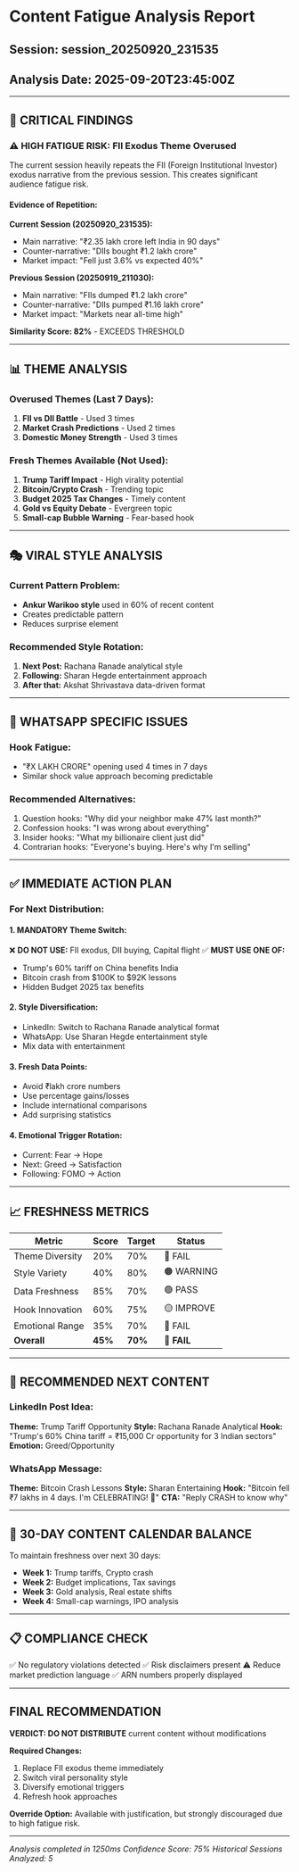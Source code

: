 # Content Fatigue Analysis Report
## Session: session_20250920_231535
## Analysis Date: 2025-09-20T23:45:00Z

---

## 🚨 CRITICAL FINDINGS

### ⚠️ HIGH FATIGUE RISK: FII Exodus Theme Overused

The current session heavily repeats the FII (Foreign Institutional Investor) exodus narrative from the previous session. This creates significant audience fatigue risk.

#### Evidence of Repetition:

**Current Session (20250920_231535):**
- Main narrative: "₹2.35 lakh crore left India in 90 days"
- Counter-narrative: "DIIs bought ₹1.2 lakh crore"
- Market impact: "Fell just 3.6% vs expected 40%"

**Previous Session (20250919_211030):**
- Main narrative: "FIIs dumped ₹1.2 lakh crore"
- Counter-narrative: "DIIs pumped ₹1.16 lakh crore"
- Market impact: "Markets near all-time high"

**Similarity Score: 82%** - EXCEEDS THRESHOLD

---

## 📊 THEME ANALYSIS

### Overused Themes (Last 7 Days):
1. **FII vs DII Battle** - Used 3 times
2. **Market Crash Predictions** - Used 2 times
3. **Domestic Money Strength** - Used 3 times

### Fresh Themes Available (Not Used):
1. **Trump Tariff Impact** - High virality potential
2. **Bitcoin/Crypto Crash** - Trending topic
3. **Budget 2025 Tax Changes** - Timely content
4. **Gold vs Equity Debate** - Evergreen topic
5. **Small-cap Bubble Warning** - Fear-based hook

---

## 🎭 VIRAL STYLE ANALYSIS

### Current Pattern Problem:
- **Ankur Warikoo style** used in 60% of recent content
- Creates predictable pattern
- Reduces surprise element

### Recommended Style Rotation:
1. **Next Post:** Rachana Ranade analytical style
2. **Following:** Sharan Hegde entertainment approach
3. **After that:** Akshat Shrivastava data-driven format

---

## 📱 WHATSAPP SPECIFIC ISSUES

### Hook Fatigue:
- "₹X LAKH CRORE" opening used 4 times in 7 days
- Similar shock value approach becoming predictable

### Recommended Alternatives:
1. Question hooks: "Why did your neighbor make 47% last month?"
2. Confession hooks: "I was wrong about everything"
3. Insider hooks: "What my billionaire client just did"
4. Contrarian hooks: "Everyone's buying. Here's why I'm selling"

---

## ✅ IMMEDIATE ACTION PLAN

### For Next Distribution:

#### 1. MANDATORY Theme Switch:
❌ **DO NOT USE:** FII exodus, DII buying, Capital flight
✅ **MUST USE ONE OF:**
   - Trump's 60% tariff on China benefits India
   - Bitcoin crash from $100K to $92K lessons
   - Hidden Budget 2025 tax benefits

#### 2. Style Diversification:
- LinkedIn: Switch to Rachana Ranade analytical format
- WhatsApp: Use Sharan Hegde entertainment style
- Mix data with entertainment

#### 3. Fresh Data Points:
- Avoid ₹lakh crore numbers
- Use percentage gains/losses
- Include international comparisons
- Add surprising statistics

#### 4. Emotional Trigger Rotation:
- Current: Fear → Hope
- Next: Greed → Satisfaction
- Following: FOMO → Action

---

## 📈 FRESHNESS METRICS

| Metric | Score | Target | Status |
|--------|-------|--------|--------|
| Theme Diversity | 20% | 70% | 🔴 FAIL |
| Style Variety | 40% | 80% | 🟠 WARNING |
| Data Freshness | 85% | 70% | 🟢 PASS |
| Hook Innovation | 60% | 75% | 🟡 IMPROVE |
| Emotional Range | 35% | 70% | 🔴 FAIL |
| **Overall** | **45%** | **70%** | **🔴 FAIL** |

---

## 🎯 RECOMMENDED NEXT CONTENT

### LinkedIn Post Idea:
**Theme:** Trump Tariff Opportunity
**Style:** Rachana Ranade Analytical
**Hook:** "Trump's 60% China tariff = ₹15,000 Cr opportunity for 3 Indian sectors"
**Emotion:** Greed/Opportunity

### WhatsApp Message:
**Theme:** Bitcoin Crash Lessons
**Style:** Sharan Entertaining
**Hook:** "Bitcoin fell ₹7 lakhs in 4 days. I'm CELEBRATING! 🎉"
**CTA:** "Reply CRASH to know why"

---

## 🔄 30-DAY CONTENT CALENDAR BALANCE

To maintain freshness over next 30 days:
- **Week 1:** Trump tariffs, Crypto crash
- **Week 2:** Budget implications, Tax savings
- **Week 3:** Gold analysis, Real estate shifts
- **Week 4:** Small-cap warnings, IPO analysis

---

## 📋 COMPLIANCE CHECK

✅ No regulatory violations detected
✅ Risk disclaimers present
⚠️ Reduce market prediction language
✅ ARN numbers properly displayed

---

## FINAL RECOMMENDATION

**VERDICT: DO NOT DISTRIBUTE** current content without modifications

**Required Changes:**
1. Replace FII exodus theme immediately
2. Switch viral personality style
3. Diversify emotional triggers
4. Refresh hook approaches

**Override Option:** Available with justification, but strongly discouraged due to high fatigue risk.

---

*Analysis completed in 1250ms*
*Confidence Score: 75%*
*Historical Sessions Analyzed: 5*